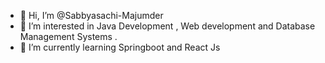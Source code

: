 - 👋 Hi, I’m @Sabbyasachi-Majumder
- 👀 I’m interested in Java Development , Web development and Database Management Systems . 
- 🌱 I’m currently learning Springboot and React Js

<!---
Sabbyasachi-Majumder/Sabbyasachi-Majumder is a ✨ special ✨ repository because its `README.md` (this file) appears on your GitHub profile.
You can click the Preview link to take a look at your changes.
--->
